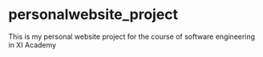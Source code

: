 # personalwebsite_project
This is my personal website project for the course of software engineering in XI Academy

